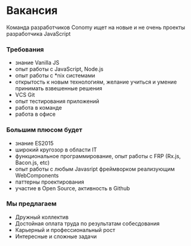 # Вакансия

Команда разработчиков Conomy ищет на новые и не очень проекты разработчика JavaScript

### Требования

- знание Vanilla JS
- опыт работы с JavaScript, Node.js
- опыт работы с *nix системами
- открытость к новым технологиям, желание учиться и умение принимать взвешенные решения
- VСS Git
- опыт тестирования приложений
- работа в команде
- работа в офисе

### Большим плюсом будет

- знание ES2015
- широкий кругозор в области IT
- функциональное программирование, опыт работы с FRP (Rx.js, Bacon.js, etc)
- опыт работы с любым Javasript фреймворком реализующим WebComponents
- паттерны проектирования
- участие в Open Source, активность в Github

### Мы предлагаем

- Дружный коллектив
- Достойная оплата труда по результатам собесдования
- Карьерный и профессиональный рост
- Интересные и сложные задачи
